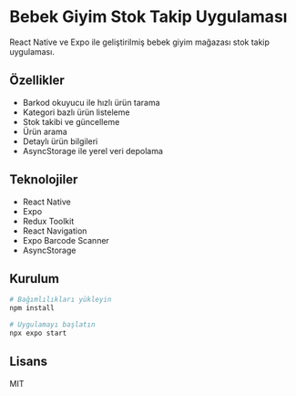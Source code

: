 # Bebek Giyim Stok Takip Uygulaması

React Native ve Expo ile geliştirilmiş bebek giyim mağazası stok takip uygulaması.

## Özellikler

- Barkod okuyucu ile hızlı ürün tarama
- Kategori bazlı ürün listeleme
- Stok takibi ve güncelleme
- Ürün arama
- Detaylı ürün bilgileri
- AsyncStorage ile yerel veri depolama

## Teknolojiler

- React Native
- Expo
- Redux Toolkit
- React Navigation
- Expo Barcode Scanner
- AsyncStorage

## Kurulum

```bash
# Bağımlılıkları yükleyin
npm install

# Uygulamayı başlatın
npx expo start
```

## Lisans

MIT
